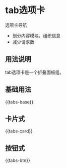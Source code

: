 # tab选项卡

选项卡导航
+ 划分内容模块，组织信息
+ 减少请求数

## 用法说明
tab选项卡是一个折叠面板组。

## 基础用法
{{tabs-base}}

## 卡片式
{{tabs-card}}

## 按钮式
{{tabs-btn}}
